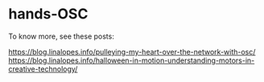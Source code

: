 # hands-OSC

To know more, see these posts:

https://blog.linalopes.info/pulleying-my-heart-over-the-network-with-osc/
https://blog.linalopes.info/halloween-in-motion-understanding-motors-in-creative-technology/
